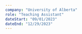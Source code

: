 ```yaml
---
company: "University of Alberta"
role: "Teaching Assistant"
dateStart: "09/01/2023"
dateEnd: "12/29/2023"
---
```

